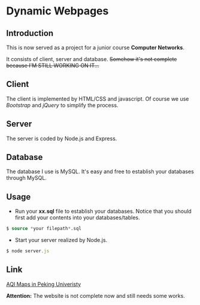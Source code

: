 # Dynamic Webpages

## Introduction
<!--
This is a dynamic webpage that presents our collecting-datas timely in one of my research named ___3D-AQImaps Building by UAV Sensing___.
-->
This is now served as a project for a junior course __Computer Networks__.

It consists of client, server and database.  ~~Somehow it's not complete because I'M STILL WORKING ON IT...~~

## Client
The client is implemented by HTML/CSS and javascript. Of course we use _Bootstrap_ and _jQuery_ to simplify the process.

## Server
The server is coded by Node.js and Express. 

## Database
The database I use is MySQL. It's easy and free to establish your databases through MySQL. 

## Usage
* Run your __xx.sql__ file to establish your databases. Notice that you should first add your contents into your databases/tables.
```SQL
$ source *your filepath*.sql
```
* Start your server realized by Node.js.
```javascript
$ node server.js
```

## Link
[AQI Maps in Peking Univeristy](http://aqimaps.com/)

__Attention:__ The website is not complete now and still needs some works.
